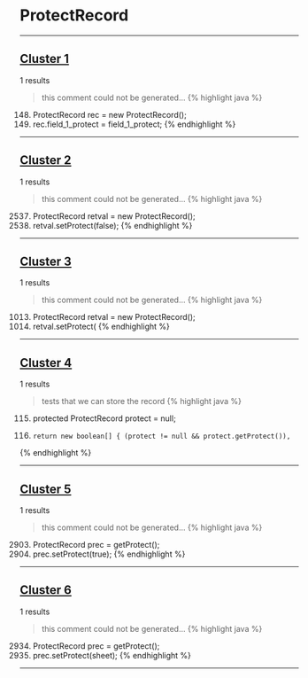 # ProtectRecord

***

## [Cluster 1](./1)
1 results
> this comment could not be generated...
{% highlight java %}
148. ProtectRecord rec = new ProtectRecord();
149. rec.field_1_protect = field_1_protect;
{% endhighlight %}

***

## [Cluster 2](./2)
1 results
> this comment could not be generated...
{% highlight java %}
2537. ProtectRecord retval = new ProtectRecord();
2539. retval.setProtect(false);
{% endhighlight %}

***

## [Cluster 3](./3)
1 results
> this comment could not be generated...
{% highlight java %}
1013. ProtectRecord retval = new ProtectRecord();
1015. retval.setProtect(
{% endhighlight %}

***

## [Cluster 4](./4)
1 results
> tests that we can store the record 
{% highlight java %}
115. protected ProtectRecord              protect           =     null;
2951.     return new boolean[] { (protect != null && protect.getProtect()), 
{% endhighlight %}

***

## [Cluster 5](./5)
1 results
> this comment could not be generated...
{% highlight java %}
2903. ProtectRecord prec = getProtect();
2905. prec.setProtect(true);
{% endhighlight %}

***

## [Cluster 6](./6)
1 results
> this comment could not be generated...
{% highlight java %}
2934. ProtectRecord prec = getProtect();
2935. prec.setProtect(sheet);
{% endhighlight %}

***

